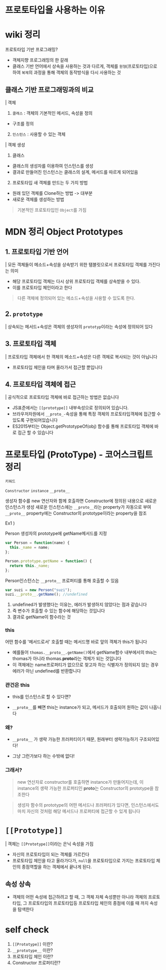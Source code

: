 # 프로토타입을 사용하는 이유

# wiki 정리

프로토타입 기반 프로그래밍?

- 객체지향 프로그래밍의 한 갈래
- 클래스 기반 언어에서 상속을 사용하는 것과 다르게, 객체를 `원형`(프로토타입)으로 하여 `복제`의 과정을 통해 객체의 동작방식을 다시 사용하는 것

## 클래스 기반 프로그래밍과의 비교

| 객체

1. `클래스` : 객체의 기본적인 메서드, 속성을 정의

- 구조를 정의

2. `인스턴스` : 사용할 수 있는 객체

| 객체 생성

1. 클래스

- 클래스의 생성자를 이용하여 인스턴스를 생성
- 결과로 만들어진 인스턴스는 클래스의 설계, 메서드를 따르게 되어있음

2. 프로토타입
   새 객체를 만드는 두 가지 방법

- 원래 있던 객체를 Clone하는 방법 -> 대부분
- 새로운 객체를 생성하는 방법

> 기본적인 프로토타입인 `Object`를 가짐

# MDN 정리 Object Prototypes

## 1. 프로토타입 기반 언어

| 모든 객체들이 메소드+속성을 상속받기 위한 탬블릿으로서 프로토타입 객체를 가진다는 의미

- 해당 프로토타입 객체는 다시 상위 프로토타입 객체를 상속받을 수 있다.
- 이를 프로토타입 체인이라고 한다

> 다른 객체에 정의되어 있는 메소드+속성을 사용할 수 있도록 한다.

## 2. `prototype`

| 상속되는 메서드+속성은 객체의 생성자의 `prototyp`이라는 속성에 정의되어 있다

## 3. 프로토타입 객체

| 프로토타입 객체에서 한 객체의 메소드+속성은 다른 객체로 복사되는 것이 아닙니다

- 프로토타입 체인을 타며 올라가서 접근할 뿐입니다

## 4. 프로토타입 객체에 접근

| 공식적으로 프로토타입 객체에 바로 접근하는 방법은 없습니다

- JS표준에서는 `[[prototype]]` 내부속성으로 정의되어 있습니다.
- 브라우저차원에서 `__proto_-`속성을 통해 특정 객체의 프로토타입객체에 접근할 수 있도록 구현되어있습니다
- ES2015부터는 Object.getPrototypeOf(obj) 함수를 통해 프로토타입 객체에 바로 접근 할 수 있습니다

# 프로토타입 (ProtoType) - 코어스크립트 정리

`키워드`

`Constructor`
`instance`
`__proto__`

생성자 함수를 new 연산자와 함께 호출하면
Constructor에 정의된 내용으로 새로운 인스턴스가 생성
새로운 인스턴스에는 `__proto__`라는 property가 자동으로 부여
`__proto__` property에는 Constructor의 prototype이라는 property을 참조

Ex1 )

Person 생성자의 prototype에 getName메서드를 지정

```js
var Person = function(name) {
  this._name = name;
};

Person.prototype.getName = function() {
  return this._name;
};
```

Person인스턴스는 `__proto__` 프로퍼티를 통해 호출할 수 있음

```js
var suzi = new Person("suzi");
suzi.__proto__.getName(); //undefined
```

1. undefined가 발생했다는 이유는, 에러가 발생하지 않았다는 점과 같습니다
2. 즉 변수가 호출할 수 있는 함수에 해당하는 것입니다
3. 결과로 getName이 함수라는 것

### this

어떤 함수를 '메서드로서' 호출할 때는 메서드명 바로 앞의 객체가 this가 됩니다

- 예를들어 `thomas.__proto__.getName()`에서 getName함수 내부에서의 this는 thomas가 아니라 thomas.**proto**라는 객체가 되는 것입니다
- 이 객체에는 name프로퍼티가 없으므로 찾고자 하는 식별자가 정의되지 않는 경우 에러가 아닌 undefined를 반환합니다

### 관건은 this

- this를 인스턴스로 할 수 있다면?

- `__proto__`를 빼면 this는 instance가 되고, 메서드가 호출되어 원하는 값이 나옵니다

### 왜?

- `__proto__` 가 생략 가능한 프러퍼티이기 때문, 원래부터 생략가능하기 구조되어있다!

- 그냥 그런가보다 하는 수밖에 없다!

### 그래서?

> new 연산자로 constructor를 호출하면 instance가 만들어지는데, 이 instance의 생략 가능한 프로퍼티인 **proto**는 Constructor의 prototype을 참조한다

> 생성자 함수의 prototype의 어떤 메서드나 프러퍼티가 있다면, 인스턴스에서도 마치 자신의 것처럼 해당 메서드나 프로퍼티에 접근할 수 있게 됩니다

# `[[Prototype]]`

| 객체는 `[[Prototype]]`이라는 은닉 속성을 가짐

- 자신의 프로토타입이 되는 객체를 가르킨다
- 프로토타입 체인을 타고 올라가다가, `null`을 프로토타입으로 가지는 프로토타입 체인의 종점역할을 하는 객체에서 끝나게 된다.

## 속성 상속

- 객체의 어떤 속성에 접근하려고 할 때, 그 객체 자체 속성뿐만 아니라 객체의 프로토타입, 그 프로토타입의 프로토타입등 프로토타입 체인의 종점에 이를 때 까지 속성을 탐색한다

# self check

1. `[[Prototype]]` 이란?
2. `__prototype__` 이란?
3. 프로토타입 체인 이란?
4. Constructor 프로퍼티란?
